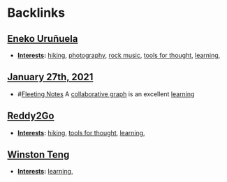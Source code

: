 
# Backlinks
## [Eneko Uruñuela](<Eneko Uruñuela.md>)
- **[Interests](<Interests.md>):** [hiking](<hiking.md>), [photography](<photography.md>), [rock music](<rock music.md>), [tools for thought](<tools for thought.md>), [learning](<learning.md>),

## [January 27th, 2021](<January 27th, 2021.md>)
- #[Fleeting Notes](<Fleeting Notes.md>) A [collaborative graph](<collaborative graph.md>) is an excellent [learning](<learning.md>)

## [Reddy2Go](<Reddy2Go.md>)
- **[Interests](<Interests.md>):** [hiking](<hiking.md>), [tools for thought](<tools for thought.md>), [learning](<learning.md>),

## [Winston Teng](<Winston Teng.md>)
- **[Interests](<Interests.md>):** [learning](<learning.md>),

